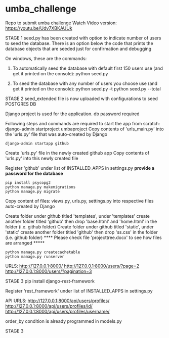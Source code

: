 # umba_challenge
Repo to submit umba challenge
Watch Video version: https://youtu.be/Udv7XBKAUUk

STAGE 1
seed.py has been created with option to indicate number of users to seed the database. There is an option below the code that prints the database objects that are seeded just for confirmation and debugging

On windows, these are the commands:
1. To automatically seed the database with default first 150 users use (and get it printed on the console):
    python seed.py

2. To seed the database with any number of users you choose use (and get it printed on the console):
    python seed.py -t <number>
    python seed.py --total <number>
    
    
    
STAGE 2
seed_extended file is now uploaded with configurations to seed POSTGRES DB

Django project is used for the application. db password required
    
Following steps and commands are required to start the app from scratch:
    django-admin startproject umbaproject
Copy contents of 'urls_main.py' into the 'urls.py' file that was auto-created by Django
    
    django-admin startapp github
    
Create 'urls.py' file in the newly created github app
Copy contents of 'urls.py' into this newly created file
    
Register 'github' under list of INSTALLED_APPS in settings.py
****provide a password for the database****
    
    pip install psycopg2
    python manage.py makemigrations
    python manage.py migrate
    
Copy content of files: views.py, urls.py, settings.py into respective files auto-created by Django
    
Create folder under github titled 'templates', under 'templates' create another folder titled 'github' then drop 'base.html' and 'home.html' in the folder (i.e. github folder)
Create folder under github titled 'static', under 'static' create another folder titled 'github' then drop 'ss.css' in the folder (i.e. github folder)
**** Please check file 'projecttree.docx' to see how files are arranged *****
    
    python manage.py createcachetable
    python manage.py runserver
    
URLS:
    http://127.0.0.1:8000/
    http://127.0.0.1:8000/users/?page=2
    http://127.0.0.1:8000/users/?pagination=3
   
    
STAGE 3
    pip install django-rest-framework

Register 'rest_framework' under list of INSTALLED_APPS in settings.py
    
API URLS:
    http://127.0.0.1:8000/api/users/profiles/
    http://127.0.0.1:8000/api/users/profiles/id/<id>
    http://127.0.0.1:8000/api/users/profiles/username/<username>

 order_by condition is already programmed in models.py
    
    
STAGE 3
    
    
    
    
    
  




